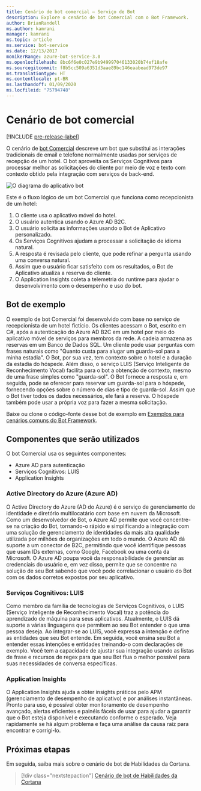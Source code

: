 ```yaml
---
title: Cenário de bot comercial – Serviço de Bot
description: Explore o cenário de bot Comercial com o Bot Framework.
author: BrianRandell
ms.author: kamrani
manager: kamrani
ms.topic: article
ms.service: bot-service
ms.date: 12/13/2017
monikerRange: azure-bot-service-3.0
ms.openlocfilehash: 8bc6f6e0c027e9b949997046133020b74ef18afe
ms.sourcegitcommit: f8b5cc509a6351d3aae89bc146eaabead973de97
ms.translationtype: HT
ms.contentlocale: pt-BR
ms.lasthandoff: 01/09/2020
ms.locfileid: "75794748"
---
```

# <a name="commerce-bot-scenario"></a>Cenário de bot comercial

[!INCLUDE [pre-release-label](includes/pre-release-label-v3.md)]

O cenário de [bot Comercial](bot-service-scenario-commerce.md) descreve um bot que substitui as interações tradicionais de email e telefone normalmente usadas por serviços de recepção de um hotel. O bot aproveita os Serviços Cognitivos para processar melhor as solicitações do cliente por meio de voz e texto com contexto obtido pela integração com serviços de back-end.

![O diagrama do aplicativo bot](~/media/scenarios/bot-service-scenario-commerce-bot.png)

Este é o fluxo lógico de um bot Comercial que funciona como recepcionista de um hotel:

1. O cliente usa o aplicativo móvel do hotel.
2. O usuário autentica usando o Azure AD B2C.
3. O usuário solicita as informações usando o Bot de Aplicativo personalizado. 
4. Os Serviços Cognitivos ajudam a processar a solicitação de idioma natural.
5. A resposta é revisada pelo cliente, que pode refinar a pergunta usando uma conversa natural.
6. Assim que o usuário ficar satisfeito com os resultados, o Bot de Aplicativo atualiza a reserva do cliente.
7. O Application Insights coleta a telemetria do runtime para ajudar o desenvolvimento com o desempenho e uso do bot.

## <a name="sample-bot"></a>Bot de exemplo
O exemplo de bot Comercial foi desenvolvido com base no serviço de recepcionista de um hotel fictício. Os clientes acessam o Bot, escrito em C#, após a autenticação do Azure AD B2C em um hotel por meio do aplicativo móvel de serviços para membros da rede. A cadeia armazena as reservas em um Banco de Dados SQL. Um cliente pode usar perguntas com frases naturais como "Quanto custa para alugar um guarda-sol para a minha estadia". O Bot, por sua vez, tem contexto sobre o hotel e a duração da estadia do hóspede. Além disso, o serviço LUIS (Serviço Inteligente de Reconhecimento Vocal) facilita para o bot a obtenção de contexto, mesmo de uma frase simples como "guarda-sol". O Bot fornece a resposta e, em seguida, pode se oferecer para reservar um guarda-sol para o hóspede, fornecendo opções sobre o número de dias e tipo de guarda-sol. Assim que o Bot tiver todos os dados necessários, ele fará a reserva. O hóspede também pode usar a própria voz para fazer a mesma solicitação.

Baixe ou clone o código-fonte desse bot de exemplo em [Exemplos para cenários comuns do Bot Framework](https://aka.ms/abs-scenarios).

## <a name="components-youll-use"></a>Componentes que serão utilizados
O bot Comercial usa os seguintes componentes:
-   Azure AD para autenticação
-   Serviços Cognitivos: LUIS
-   Application Insights

### <a name="azure-active-directory-azure-ad"></a>Active Directory do Azure (Azure AD)
O Active Directory do Azure (AD do Azure) é o serviço de gerenciamento de identidade e diretório multilocatário com base em nuvem da Microsoft. Como um desenvolvedor de Bot, o Azure AD permite que você concentre-se na criação do Bot, tornando-o rápido e simplificando a integração com uma solução de gerenciamento de identidades da mais alta qualidade utilizada por milhões de organizações em todo o mundo. O Azure AD dá suporte a um conector de B2C, permitindo que você identifique pessoas que usam IDs externas, como Google, Facebook ou uma conta da Microsoft. O Azure AD poupa você da responsabilidade de gerenciar as credenciais do usuário e, em vez disso, permite que se concentre na solução de seu Bot sabendo que você pode correlacionar o usuário do Bot com os dados corretos expostos por seu aplicativo.

### <a name="cognitive-services-luis"></a>Serviços Cognitivos: LUIS
Como membro da família de tecnologias de Serviços Cognitivos, o LUIS (Serviço Inteligente de Reconhecimento Vocal) traz a potência do aprendizado de máquina para seus aplicativos. Atualmente, o LUIS dá suporte a várias linguagens que permitem ao seu Bot entender o que uma pessoa deseja. Ao integrar-se ao LUIS, você expressa a intenção e define as entidades que seu Bot entende. Em seguida, você ensina seu Bot a entender essas intenções e entidades treinando-o com declarações de exemplo. Você tem a capacidade de ajustar sua integração usando as listas de frase e recursos de regex para que seu Bot flua o melhor possível para suas necessidades de conversa específicas.

### <a name="application-insights"></a>Application Insights
O Application Insights ajuda a obter insights práticos pelo APM (gerenciamento de desempenho de aplicativo) e por análises instantâneas. Pronto para uso, é possível obter monitoramento de desempenho avançado, alertas eficientes e painéis fáceis de usar para ajudar a garantir que o Bot esteja disponível e executando conforme o esperado. Veja rapidamente se há algum problema e faça uma análise da causa raiz para encontrar e corrigi-lo.

## <a name="next-steps"></a>Próximas etapas
Em seguida, saiba mais sobre o cenário de bot de Habilidades da Cortana.

> [!div class="nextstepaction"]
> [Cenário de bot de Habilidades da Cortana](bot-service-scenario-cortana-skill.md)
